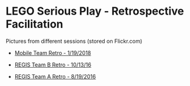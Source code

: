 # LEGO Serious Play - Retrospective Facilitation
Pictures from different sessions (stored on Flickr.com)


- [Mobile Team Retro - 1/19/2018](https://www.flickr.com/gp/47333097@N08/339o5m)

- [REGIS Team B Retro - 10/13/16]( https://www.flickr.com/gp/47333097@N08/r6oq19 )

- [REGIS Team A Retro - 8/19/2016]( https://www.flickr.com/gp/47333097@N08/xj144h )

